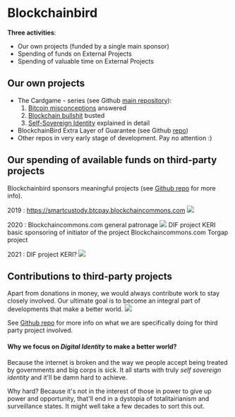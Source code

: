 # Blockchainbird

**Three activities**:
- Our own projects (funded by a single main sponsor)
- Spending of funds on External Projects
- Spending of valuable time on External Projects

## Our own projects
- The Cardgame - series (see Github [main repository](https://github.com/henkvancann/cardgame)):
    1. [Bitcoin misconceptions](https://blockchainbird.com/t/btc/) answered
    2. [Blockchain bullshit](https://blockchainbird.com/t/bcb/) busted
    3. [Self-Sovereign Identity](https://blockchainbird.com/t/id/) explained in detail
- BlockchainBird Extra Layer of Guarantee (see Github [repo](https://github.com/blockchainbird/bird))
- Other repos in very early stage of development. Pay no attention :)

## Our spending of available funds on third-party projects

Blockchainbird sponsors meaningful projects (see [Github repo](https://github.com/blockchainbird/spending) for more info). 

2019 : https://smartcustody.btcpay.blockchaincommons.com ![](https://i.imgur.com/UjVYdBo.png)

2020 :  Blockchaincommons.com general patronage ![](https://i.imgur.com/xlIONqq.png)
        DIF project KERI basic sponsoring of initiator of the project
        Blockchaincommons.com Torgap project
        
2021 :  DIF project KERI? ![](https://i.imgur.com/i8B86K6.png)

## Contributions to third-party projects
Apart from donations in money, we would always contribute work to stay closely involved. Our ultimate goal is to become an integral part of developments that make a better world.
![](https://i.imgur.com/Eoq2BSV.png)

See [Github repo](https://github.com/blockchainbird/spending) for more info on what we are specifically doing for third party project involved.

#### Why we focus on *Digital Identity* to make a better world?
Because the internet is broken and the way we people accept being treated by governments and big corps is sick. It all starts with truly *self sovereign identity* and it'll be damn hard to achieve.

Why hard? Because it's not in the interest of those in power to give up power and opportunity, that'll end in a dystopia of totalitairianism and surveillance states. It might well take a few decades to sort this out. 

